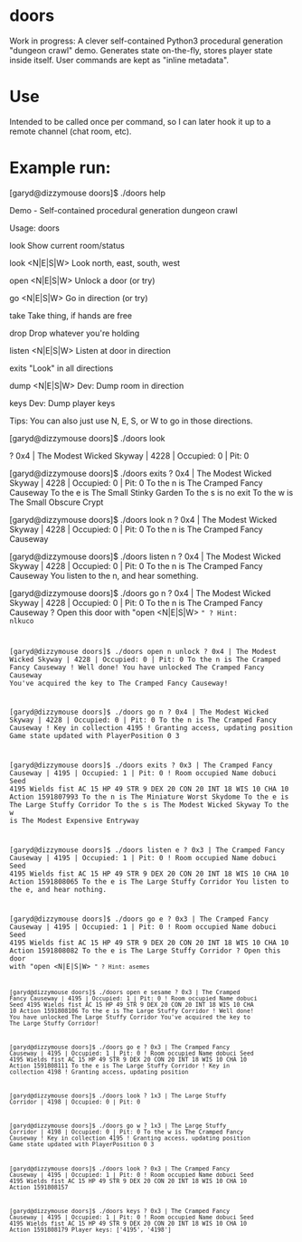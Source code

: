 # doors
Work in progress: A clever self-contained Python3 procedural generation "dungeon crawl" demo. Generates state on-the-fly, stores player state inside itself. User commands are kept as "inline metadata".

# Use
Intended to be called once per command, so I can later hook it up to a remote channel (chat room, etc).

# Example run:

[garyd@dizzymouse doors]$ ./doors help

Demo - Self-contained procedural generation dungeon crawl

Usage: doors <command>

  look                        Show current room/status

  look <N|E|S|W>              Look north, east, south, west

  open <N|E|S|W>              Unlock a door (or try)

  go   <N|E|S|W>              Go in direction (or try)

  take <object>               Take thing, if hands are free

  drop <object>               Drop whatever you're holding

  listen <N|E|S|W>            Listen at door in direction

  exits                       "Look" in all directions

  dump <N|E|S|W>              Dev: Dump room in direction

  keys                        Dev: Dump player keys

Tips:
  You can also just use N, E, S, or W to go in those directions.

[garyd@dizzymouse doors]$ ./doors look

? 0x4 | The Modest Wicked Skyway | 4228 | Occupied: 0 | Pit: 0

[garyd@dizzymouse doors]$ ./doors exits
? 0x4 | The Modest Wicked Skyway | 4228 | Occupied: 0 | Pit: 0
To the n is The Cramped Fancy Causeway
To the e is The Small Stinky Garden
To the s is no exit
To the w is The Small Obscure Crypt

[garyd@dizzymouse doors]$ ./doors look n
? 0x4 | The Modest Wicked Skyway | 4228 | Occupied: 0 | Pit: 0
To the n is The Cramped Fancy Causeway

[garyd@dizzymouse doors]$ ./doors listen n
? 0x4 | The Modest Wicked Skyway | 4228 | Occupied: 0 | Pit: 0
To the n is The Cramped Fancy Causeway
You listen to the n, and hear something.

[garyd@dizzymouse doors]$ ./doors go n
? 0x4 | The Modest Wicked Skyway | 4228 | Occupied: 0 | Pit: 0
To the n is The Cramped Fancy Causeway
? Open this door with "open <N|E|S|W> <code>"
? Hint: nlkuco

[garyd@dizzymouse doors]$ ./doors open n unlock
? 0x4 | The Modest Wicked Skyway | 4228 | Occupied: 0 | Pit: 0
To the n is The Cramped Fancy Causeway
! Well done! You have unlocked The Cramped Fancy Causeway
You've acquired the key to The Cramped Fancy Causeway!

[garyd@dizzymouse doors]$ ./doors go n
? 0x4 | The Modest Wicked Skyway | 4228 | Occupied: 0 | Pit: 0
To the n is The Cramped Fancy Causeway
! Key in collection 4195
! Granting access, updating position
Game state updated with PlayerPosition 0 3

[garyd@dizzymouse doors]$ ./doors exits
? 0x3 | The Cramped Fancy Causeway | 4195 | Occupied: 1 | Pit: 0
! Room occupied
  Name	 dobuci 	Seed 4195
  Wields fist 	AC 15
  HP	 49
  STR 	 9
  DEX 	 20
  CON 	 20
  INT 	 18
  WIS 	 10
  CHA 	 10
  Action 1591807993
To the n is The Miniature Worst Skydome
To the e is The Large Stuffy Corridor
To the s is The Modest Wicked Skyway
To the w is The Modest Expensive Entryway

[garyd@dizzymouse doors]$ ./doors listen e
? 0x3 | The Cramped Fancy Causeway | 4195 | Occupied: 1 | Pit: 0
! Room occupied
  Name	 dobuci 	Seed 4195
  Wields fist 	AC 15
  HP	 49
  STR 	 9
  DEX 	 20
  CON 	 20
  INT 	 18
  WIS 	 10
  CHA 	 10
  Action 1591808065
To the e is The Large Stuffy Corridor
You listen to the e, and hear nothing.

[garyd@dizzymouse doors]$ ./doors go e
? 0x3 | The Cramped Fancy Causeway | 4195 | Occupied: 1 | Pit: 0
! Room occupied
  Name	 dobuci 	Seed 4195
  Wields fist 	AC 15
  HP	 49
  STR 	 9
  DEX 	 20
  CON 	 20
  INT 	 18
  WIS 	 10
  CHA 	 10
  Action 1591808082
To the e is The Large Stuffy Corridor
? Open this door with "open <N|E|S|W> <code>"
? Hint: asemes

[garyd@dizzymouse doors]$ ./doors open e sesame
? 0x3 | The Cramped Fancy Causeway | 4195 | Occupied: 1 | Pit: 0
! Room occupied
  Name	 dobuci 	Seed 4195
  Wields fist 	AC 15
  HP	 49
  STR 	 9
  DEX 	 20
  CON 	 20
  INT 	 18
  WIS 	 10
  CHA 	 10
  Action 1591808106
To the e is The Large Stuffy Corridor
! Well done! You have unlocked The Large Stuffy Corridor
You've acquired the key to The Large Stuffy Corridor!

[garyd@dizzymouse doors]$ ./doors go e
? 0x3 | The Cramped Fancy Causeway | 4195 | Occupied: 1 | Pit: 0
! Room occupied
  Name	 dobuci 	Seed 4195
  Wields fist 	AC 15
  HP	 49
  STR 	 9
  DEX 	 20
  CON 	 20
  INT 	 18
  WIS 	 10
  CHA 	 10
  Action 1591808111
To the e is The Large Stuffy Corridor
! Key in collection 4198
! Granting access, updating position

[garyd@dizzymouse doors]$ ./doors look
? 1x3 | The Large Stuffy Corridor | 4198 | Occupied: 0 | Pit: 0

[garyd@dizzymouse doors]$ ./doors go w
? 1x3 | The Large Stuffy Corridor | 4198 | Occupied: 0 | Pit: 0
To the w is The Cramped Fancy Causeway
! Key in collection 4195
! Granting access, updating position
Game state updated with PlayerPosition 0 3

[garyd@dizzymouse doors]$ ./doors look
? 0x3 | The Cramped Fancy Causeway | 4195 | Occupied: 1 | Pit: 0
! Room occupied
  Name	 dobuci 	Seed 4195
  Wields fist 	AC 15
  HP	 49
  STR 	 9
  DEX 	 20
  CON 	 20
  INT 	 18
  WIS 	 10
  CHA 	 10
  Action 1591808157

[garyd@dizzymouse doors]$ ./doors keys
? 0x3 | The Cramped Fancy Causeway | 4195 | Occupied: 1 | Pit: 0
! Room occupied
  Name	 dobuci 	Seed 4195
  Wields fist 	AC 15
  HP	 49
  STR 	 9
  DEX 	 20
  CON 	 20
  INT 	 18
  WIS 	 10
  CHA 	 10
  Action 1591808179
Player keys: ['4195', '4198']

